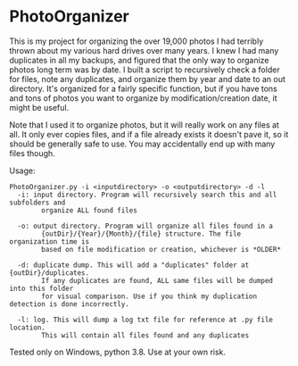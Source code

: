 # PhotoOrganizer

This is my project for organizing the over 19,000 photos I had terribly thrown about my various hard drives over many years.
I knew I had many duplicates in all my backups, and figured that the only way to organize photos long term was by date.
I built a script to recursively check a folder for files, note any duplicates, and organize them by year and date to an out directory. It's organized for a fairly specific function, but if you have tons and tons of photos you want to organize by modification/creation date, it might be useful.

Note that I used it to organize photos, but it will really work on any files at all. It only ever copies files, and if a file already exists it doesn't pave it, so it should be generally safe to use. You may accidentally end up with many files though.

Usage:
```
PhotoOrganizer.py -i <inputdirectory> -o <outputdirectory> -d -l
  -i: input directory. Program will recursively search this and all subfolders and 
        organize ALL found files
        
  -o: output directory. Program will organize all files found in a
        {outDir}/{Year}/{Month}/{file} structure. The file organization time is
        based on file modification or creation, whichever is *OLDER*
        
  -d: duplicate dump. This will add a "duplicates" folder at {outDir}/duplicates.
        If any duplicates are found, ALL same files will be dumped into this folder
        for visual comparison. Use if you think my duplication detection is done incorrectly.
        
  -l: log. This will dump a log txt file for reference at .py file location.
        This will contain all files found and any duplicates
```

Tested only on Windows, python 3.8. Use at your own risk.
